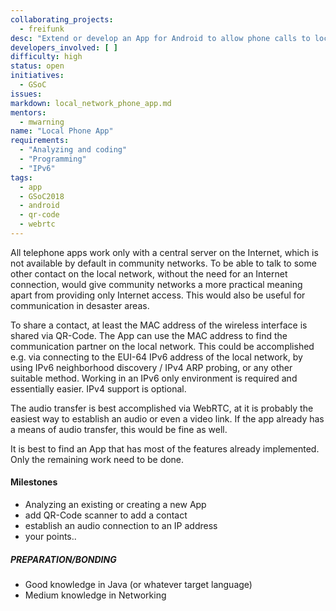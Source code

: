 ```yaml
---
collaborating_projects:
  - freifunk
desc: "Extend or develop an App for Android to allow phone calls to local contacts"
developers_involved: [ ]
difficulty: high
status: open
initiatives:
  - GSoC
issues:
markdown: local_network_phone_app.md
mentors:
  - mwarning 
name: "Local Phone App"
requirements:
  - "Analyzing and coding"
  - "Programming"
  - "IPv6"
tags:
  - app
  - GSoC2018
  - android
  - qr-code
  - webrtc
---
```


All telephone apps work only with a central server on the Internet, which is not available by default in community networks. To be able to talk to some other contact on the local network, without the need for an Internet connection, would give community networks a more practical meaning apart from providing only Internet access. This would also be useful for communication in desaster areas.

To share a contact, at least the MAC address of the wireless interface is shared via QR-Code. The App can use the MAC address to find the communication partner on the local network. This could be accomplished e.g. via connecting to the EUI-64 IPv6 address of the local network, by using IPv6 neighborhood discovery / IPv4 ARP probing, or any other suitable method.
Working in an IPv6 only environment is required and essentially easier. IPv4 support is optional.

The audio transfer is best accomplished via WebRTC, at it is probably the easiest way to establish an audio or even a video link. If the app already has a means of audio transfer, this would be fine as well.

It is best to find an App that has most of the features already implemented. Only the remaining work need to be done.

#### Milestones

* Analyzing an existing or creating a new App
* add QR-Code scanner to add a contact
* establish an audio connection to an IP address
* your points..

##### PREPARATION/BONDING

- Good knowledge in Java (or whatever target language)
- Medium knowledge in Networking
